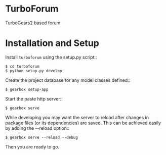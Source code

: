 TurboForum
==========

TurboGears2 based forum

Installation and Setup
======================

Install ``turboforum`` using the setup.py script::

    $ cd turboforum
    $ python setup.py develop

Create the project database for any model classes defined::

    $ gearbox setup-app

Start the paste http server::

    $ gearbox serve

While developing you may want the server to reload after changes in package files (or its dependencies) are saved. This can be achieved easily by adding the --reload option::

    $ gearbox serve --reload --debug

Then you are ready to go.
